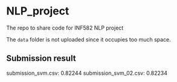 # NLP_project
The repo to share code for INF582 NLP project

The ```data``` folder is not uploaded since it occupies too much space.

## Submission result

submission_svm.csv: 0.82244
submission_svm_02.csv: 0.82234